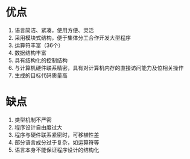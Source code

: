 # 优点
1. 语言简洁、紧凑，使用方便、灵活
2. 采用模块式结构，便于集体分工合作开发大型程序
3. 运算符丰富（36个）
4. 数据结构丰富
5. 具有结构化的控制结构
6. 与计算机硬件联系精密，具有对计算机内存的直接访问能力及位相关操作
7. 生成的目标代码质量高

# 缺点
1. 类型机制不严密
2. 程序设计自由度过大
3. 程序与硬件联系紧密时，可移植性差
4. 部分语言成分过于复杂，如运算符等
5. 语言本身不能保证程序设计的结构化